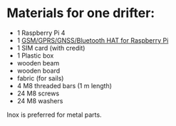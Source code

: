 # Materials for one drifter:

* 1 Raspberry Pi 4
* 1 [GSM/GPRS/GNSS/Bluetooth HAT for Raspberry Pi](https://www.waveshare.com/gsm-gprs-gnss-hat.htm)
* 1 SIM card (with credit)
* 1 Plastic box
* wooden beam
* wooden board
* fabric (for sails)
* 4 M8 threaded bars (1 m length)
* 24 M8 screws
* 24 M8 washers

Inox is preferred for metal parts.
